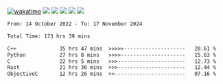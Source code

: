 [![wakatime](https://wakatime.com/badge/user/368879df-dc38-4b1a-86c4-8a2054a0e074.svg)](https://wakatime.com/@368879df-dc38-4b1a-86c4-8a2054a0e074)
<img src="https://img.shields.io/badge/Windows-0078D6?style=flat&logo=Windows&logoColor=white">
<img src="https://img.shields.io/badge/IntelliJ_IDEA-000000.svg?style=flat&logo=IntelliJ-IDEA&logoColor=white">
<img src="https://img.shields.io/badge/CLion-000000.svg?style=flat&logo=CLion&logoColor=white">
<img src="https://img.shields.io/badge/Visual_Studio_Code-007ACC?style=flat&logo=Visual-Studio-Code&logoColor=white">
<img src="https://img.shields.io/badge/Discord-5865F2?label=kano42&style=flat&logo=discord&logoColor=white">
<br>


<!--START_SECTION:waka-->

```txt
From: 14 October 2022 - To: 17 November 2024

Total Time: 173 hrs 39 mins

C++              35 hrs 47 mins  >>>>>--------------------   20.61 %
Python           27 hrs 8 mins   >>>>---------------------   15.63 %
C                22 hrs 5 mins   >>>----------------------   12.73 %
Rust             21 hrs 36 mins  >>>----------------------   12.44 %
ObjectiveC       12 hrs 26 mins  >>-----------------------   07.16 %
```

<!--END_SECTION:waka-->
